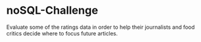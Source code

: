 # noSQL-Challenge
Evaluate some of the ratings data in order to help their journalists and food critics decide where to focus future articles.

